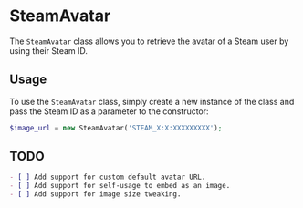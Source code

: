 # SteamAvatar

The `SteamAvatar` class allows you to retrieve the avatar of a Steam user by using their Steam ID.

## Usage

To use the `SteamAvatar` class, simply create a new instance of the class and pass the Steam ID as a parameter to the constructor:

```php
$image_url = new SteamAvatar('STEAM_X:X:XXXXXXXXX');
```

## TODO

```markdown
- [ ] Add support for custom default avatar URL.
- [ ] Add support for self-usage to embed as an image.
- [ ] Add support for image size tweaking.
```
